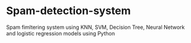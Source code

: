 # Spam-detection-system
Spam fimltering system using KNN, SVM, Decision Tree, Neural Network and logistic regression models using Python

